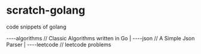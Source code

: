 # scratch-golang
code snippets of golang


----algorithms // Classic Algorithms written in Go
|
----json       // A Simple Json Parser
|
----leetcode   // leetcode problems
